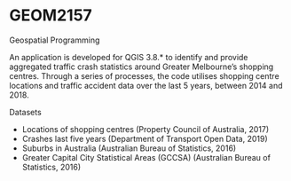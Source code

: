 # GEOM2157
Geospatial Programming

An application is developed for QGIS 3.8.* to identify and provide aggregated traffic crash statistics around Greater Melbourne’s shopping centres. Through a series of processes, the code utilises shopping centre locations and traffic accident data over the last 5 years, between 2014 and 2018.

Datasets
* Locations of shopping centres (Property Council of Australia, 2017)
* Crashes last five years (Department of Transport Open Data, 2019)
* Suburbs in Australia (Australian Bureau of Statistics, 2016)
* Greater Capital City Statistical Areas (GCCSA) (Australian Bureau of Statistics, 2016)
